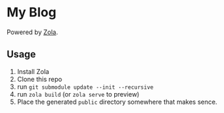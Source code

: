 # My Blog

Powered by [Zola](https://www.getzola.org).

## Usage

1. Install Zola
2. Clone this repo
3. run `git submodule update --init --recursive`
4. run `zola build` (or `zola serve` to preview)
5. Place the generated `public` directory somewhere that makes sence.
